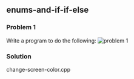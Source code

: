 ## enums-and-if-if-else

<h3>Problem 1</h3>
<p>
Write a program to do the following:
<img src = "problem1.PNG" alt="problem 1">
</p>
<h3>Solution</h3>
<p>change-screen-color.cpp</p>
